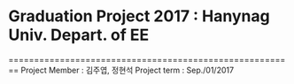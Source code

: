 # Graduation Project 2017 : Hanynag Univ. Depart. of EE
========================================================
Project Member : 김주엽, 정현석
Project term : Sep./01/2017
